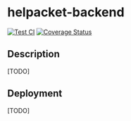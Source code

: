 # helpacket-backend

[![Test CI](https://github.com/helpacket/backend/workflows/Test%20CI/badge.svg)](https://github.com/helpacket/backend/actions?query=workflow%3A%22Test+CI%22)
[![Coverage Status](https://coveralls.io/repos/github/helpacket/backend/badge.svg)](https://coveralls.io/github/helpacket/backend)

## Description
[TODO]


## Deployment
[TODO]
